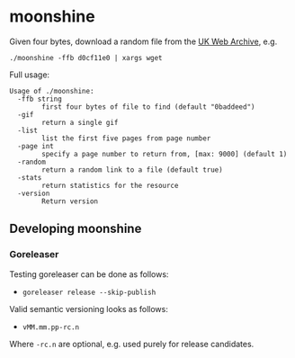 # moonshine

Given four bytes, download a random file from the [UK Web Archive](https://www.webarchive.org.uk/shine), e.g.

```./moonshine -ffb d0cf11e0 | xargs wget```

Full usage:

```text
Usage of ./moonshine:
  -ffb string
    	first four bytes of file to find (default "0baddeed")
  -gif
    	return a single gif
  -list
    	list the first five pages from page number
  -page int
    	specify a page number to return from, [max: 9000] (default 1)
  -random
    	return a random link to a file (default true)
  -stats
    	return statistics for the resource
  -version
    	Return version

```

## Developing moonshine

### Goreleaser

Testing goreleaser can be done as follows:

* `goreleaser release --skip-publish`

Valid semantic versioning looks as follows:

* `vMM.mm.pp-rc.n`

Where `-rc.n` are optional, e.g. used purely for release candidates.
